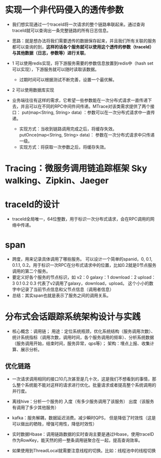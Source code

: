 # 实现一个非代码侵入的透传参数
- 我们想实现通过一个traceId将一次请求的整个链路串联起来。通过查询traceId就可以查询出一条完整链路的所有日志信息。
- 思路：就是想办法将我们需要透传的数据保存起来，并且我们所有关联的服务都可以查询的到，**这样的话各个服务就可以使用这个透传的参数（traceId）与其他数据（日志，参数等）进行关联**。


- 1 可以使用redis实现，将下游服务需要的参数信息放置到redis中（hash set可以实现），下游服务就可以随时读取该数据。 
    - 过期时间可以根据测试不断完善，设置一个最优解。
- 2 可以使用数据库实现

- 业务端往往有这样的需求，它希望一些参数能在一次分布式请求一直传递下去，并且可以在不同的RPC中间件间传递。MTrace对该类需求提供了两个接口：
  put(map<String, String> data) ：参数可以在一次分布式请求中一直传递。 
  - 实现方式：当收到链路调用完成之后，将缓存失效。
  putOnce(map<String, String> data)： 参数在一次分布式请求中只传递一级。
  - 实现方式：将获取一次参数之后，将缓存失效。

# Tracing：微服务调用链追踪框架 Sky walking、Zipkin、Jaeger


# traceId的设计
- traceId全局唯一，64位整数，用于标识一次分布式请求，会在RPC调用的网络中传递。

# span
- 跨度，用来记录具体调用了哪些服务。 可以设计一个简单的spanid，0, 0.1, 0.1.1, 0.2。用于标识一次RPC在分布式请求中的位置，比如0.2就是0节点服务调用的第二个服务。
- 要定义好各个服务的节点标识，如 v2：0 galaxy：1  download：2  upload：3      0.1 0.2 0.3  代表了v2调用了galaxy，download，upload。 这个小小的数字中记录了当前节点信息和父节点信息（调用者信息）
- 总结：其实span也就是表示了服务之间的调用关系。


# 分布式会话跟踪系统架构设计与实践
- 核心概念：调用链； 用途：定位系统瓶颈，优化系统结构（服务调用次数）、统计系统指标（调用次数，调用时间，各个服务调用的频率）、分析系统数据（服务调用开始，结束时间，服务异常，qps等）； 
架构：埋点上报、收集计算、展示分析。
## 优化链路
- 一次请求调用相同的接口10几次甚至是几十次，这是我们不想看到的事情，那么整个系统能不能对这样的请求进行优化。批量请求或者提高整个系统调用的并行度。
- 离线hive：分析一个服务的 入度（有多少服务调用了该服务） 出度（该服务有调用了多少其他服务）
- kafka：服务解耦，数据延迟消费。减少瞬时QPS， 但是降低了时效性（这是可以做出的牺牲，增强可用性，降低时效性）
- 实时数据Hbase：调用链路数据的实时查询主要是通过Hbase，使用traceID作为RowKey，能天然的把一整条调用链聚合在一起，提高查询效率。

- 如果使用到ThreadLocal就需要注意线程的切换。比如：线程池中的线程切换